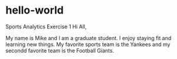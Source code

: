 # hello-world
Sports Analytics Exercise 1
Hi All,

My name is Mike and I am a graduate student. I enjoy staying fit and learning new things. My favorite sports team is the Yankees and my secondd favorite team is the Football Giants.  
